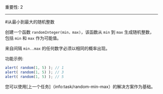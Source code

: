 重要性: 2

---

#从最小到最大的随机整数

创建一个函数 `randomInteger(min，max)`，该函数从 `min` 到 `max` 生成随机整数，包括 `min` 和 `max` 作为可能值。

来自间隔 `min..max` 的任何数字必须以相同的概率出现。


功能示例:

```js
alert( random(1, 5) ); // 1
alert( random(1, 5) ); // 3
alert( random(1, 5) ); // 5
```

您可以使用[上一个任务]（info:task/random-min-max）的解决方案作为基础。
